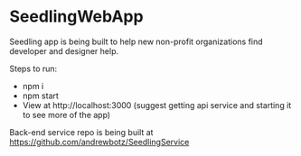 # SeedlingWebApp

Seedling app is being built to help new non-profit organizations find developer and designer help.

Steps to run:
* npm i
* npm start
* View at http://localhost:3000 (suggest getting api service and starting it to see more of the app)

Back-end service repo is being built at https://github.com/andrewbotz/SeedlingService
